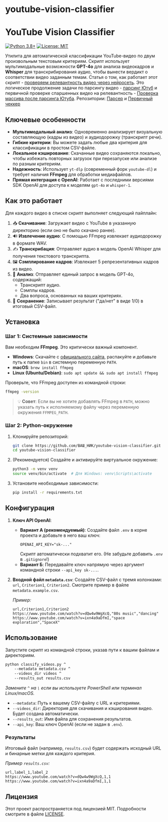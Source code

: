 # youtube-vision-classifier
# YouTube Vision Classifier

[![Python 3.8+](https://img.shields.io/badge/python-3.8+-blue.svg)](https://www.python.org/downloads/)
[![License: MIT](https://img.shields.io/badge/License-MIT-yellow.svg)](https://opensource.org/licenses/MIT)

Утилита для автоматической классификации YouTube-видео по двум произвольным текстовым критериям. Скрипт использует мультимодальные возможности **GPT-4o** для анализа видеокадров и **Whisper** для транскрибирования аудио, чтобы вынести вердикт о соответствии видео заданным темам. Статья о том, как работает этот скрипт - [проверяем релевантность видео через нейросеть](https://autoparse.tech/kejsy/checker-video/).
Это логическое продолжение задачи по парсингу видео - [парсинг Ютуб](https://autoparse.tech/kejsy/parsing-youtube/) и первичной проверке спаршенных видео на релевантность - [Проверка массива после парсинга Ютуба](https://autoparse.tech/kejsy/script-proverki-relevantnosti/). 
Репозитории: [Парсер](https://github.com/kentavr009/Youtube-Parser) и [Первичный чеккер](https://github.com/kentavr009/relevance_analyzer)

## Ключевые особенности

-   **Мультимодальный анализ**: Одновременно анализирует визуальную составляющую (кадры из видео) и аудиодорожку (транскрипт речи).
-   **Гибкие критерии**: Вы можете задать любые два критерия для классификации в простом CSV-файле.
-   **Локальное кэширование**: Скачанные видео сохраняются локально, чтобы избежать повторных загрузок при перезапуске или анализе по разным критериям.
-   **Надежность**: Использует `yt-dlp` (современный форк `youtube-dl`) и требует наличия **FFmpeg** для обработки медиафайлов.
-   **Прямая интеграция с OpenAI**: Работает с последними версиями SDK OpenAI для доступа к моделям `gpt-4o` и `whisper-1`.

## Как это работает

Для каждого видео в списке скрипт выполняет следующий пайплайн:

1.  📥 **Скачивание**: Загружает видео с YouTube в указанную директорию (если оно не было скачано ранее).
2.  🔊 **Извлечение аудио**: С помощью FFmpeg извлекает аудиодорожку в формате WAV.
3.  ✍️ **Транскрибация**: Отправляет аудио в модель OpenAI Whisper для получения текстового транскрипта.
4.  🖼️ **Сэмплирование кадров**: Извлекает 5 репрезентативных кадров из видео.
5.  🧠 **Анализ**: Отправляет единый запрос в модель GPT-4o, содержащий:
    *   Транскрипт аудио.
    *   Сэмплы кадров.
    *   Два вопроса, основанных на ваших критериях.
6.  💾 **Сохранение**: Записывает результат ("да/нет" в виде 1/0) в итоговый CSV-файл.

## Установка

### Шаг 1: Системные зависимости

Вам необходим **FFmpeg**. Это критически важный компонент.

-   **Windows**: Скачайте с [официального сайта](https://ffmpeg.org/download.html), распакуйте и добавьте путь к папке `bin` в системную переменную `PATH`.
-   **macOS**: `brew install ffmpeg`
-   **Linux (Ubuntu/Debian)**: `sudo apt update && sudo apt install ffmpeg`

Проверьте, что FFmpeg доступен из командной строки:
```bash
ffmpeg -version
```
> 💡 **Совет**: Если вы не хотите добавлять FFmpeg в `PATH`, можно указать путь к исполняемому файлу через переменную окружения `FFMPEG_PATH`.

### Шаг 2: Python-окружение

1.  Клонируйте репозиторий:
    ```bash
    git clone https://github.com/ВАШ_НИК/youtube-vision-classifier.git
    cd youtube-vision-classifier
    ```

2.  (Рекомендуется) Создайте и активируйте виртуальное окружение:
    ```bash
    python3 -m venv venv
    source venv/bin/activate  # Для Windows: venv\Scripts\activate
    ```

3.  Установите необходимые зависимости:
    ```bash
    pip install -r requirements.txt
    ```

## Конфигурация

1.  **Ключ API OpenAI**:
    *   **Вариант А (рекомендуемый)**: Создайте файл `.env` в корне проекта и добавьте в него ваш ключ:
        ```
        OPENAI_API_KEY="sk-..."
        ```
        Скрипт автоматически подхватит его. (Не забудьте добавить `.env` в `.gitignore`!)
    *   **Вариант Б**: Передавайте ключ напрямую через аргумент командной строки `--api_key sk-...`.

2.  **Входной файл `metadata.csv`**:
    Создайте CSV-файл с тремя колонками: `url`, `Criterion1`, `Criterion2`.
    Смотрите пример в файле `metadata.example.csv`.

    *Пример:*
    ```csv
    url,Criterion1,Criterion2
    https://www.youtube.com/watch?v=dQw4w9WgXcQ,"80s music","dancing"
    https://www.youtube.com/watch?v=ixn4a9aDfmI,"space exploration","SpaceX"
    ```

## Использование

Запустите скрипт из командной строки, указав пути к вашим файлам и директориям.

```bash
python classify_videos.py ^
    --metadata metadata.csv ^
    --videos_dir videos ^
    --results_out results.csv
```
*Замените `^` на `\` если вы используете PowerShell или терминал Linux/macOS.*

-   `--metadata`: Путь к вашему CSV-файлу с URL и критериями.
-   `--videos_dir`: Директория для скачивания и кэширования видео. Будет создана автоматически.
-   `--results_out`: Имя файла для сохранения результатов.
-   `--api_key`: Ваш ключ OpenAI (если не задан в `.env`).

### Результаты

Итоговый файл (например, `results.csv`) будет содержать исходный URL и бинарные метки для каждого критерия.

*Пример `results.csv`:*
```csv
url,label_1,label_2
https://www.youtube.com/watch?v=dQw4w9WgXcQ,1,1
https://www.youtube.com/watch?v=ixn4a9aDfmI,1,1
```

## Лицензия

Этот проект распространяется под лицензией MIT. Подробности смотрите в файле [LICENSE](LICENSE).
